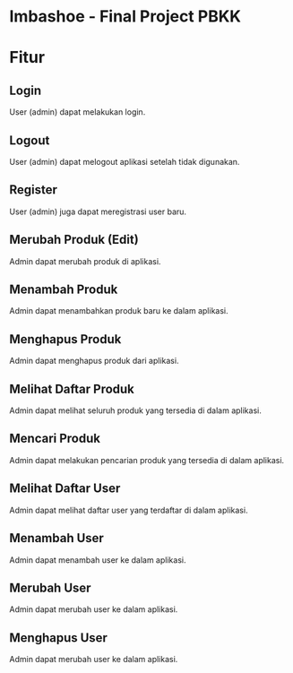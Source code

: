 # Imbashoe - Final Project PBKK
# Fitur
## Login
User (admin) dapat melakukan login.
## Logout
User (admin) dapat melogout aplikasi setelah tidak digunakan.
## Register
User (admin) juga dapat meregistrasi user baru.
## Merubah Produk (Edit)
Admin dapat merubah produk di aplikasi.
## Menambah Produk
Admin dapat menambahkan produk baru ke dalam aplikasi.
## Menghapus Produk
Admin dapat menghapus produk dari aplikasi.
## Melihat Daftar Produk
Admin dapat melihat seluruh produk yang tersedia di dalam aplikasi.
## Mencari Produk
Admin dapat melakukan pencarian produk yang tersedia di dalam aplikasi.
## Melihat Daftar User
Admin dapat melihat daftar user yang terdaftar di dalam aplikasi.
## Menambah User
Admin dapat menambah user ke dalam aplikasi.
## Merubah User
Admin dapat merubah user ke dalam aplikasi.
## Menghapus User
Admin dapat merubah user ke dalam aplikasi.
